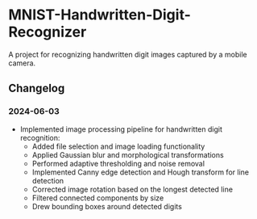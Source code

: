 # MNIST-Handwritten-Digit-Recognizer
A project for recognizing handwritten digit images captured by a mobile camera.

## Changelog

### 2024-06-03
- Implemented image processing pipeline for handwritten digit recognition:
  - Added file selection and image loading functionality
  - Applied Gaussian blur and morphological transformations
  - Performed adaptive thresholding and noise removal
  - Implemented Canny edge detection and Hough transform for line detection
  - Corrected image rotation based on the longest detected line
  - Filtered connected components by size
  - Drew bounding boxes around detected digits

